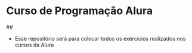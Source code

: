 <h1>Curso de Programação Alura</h1>
##

* Esse repositório será para colocar todos os exércicios realizados nos cursos da Alura